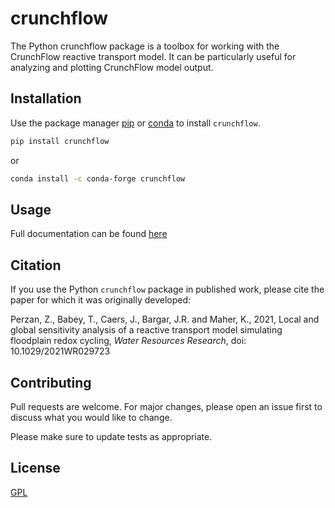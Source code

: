 # crunchflow

The Python crunchflow package is a toolbox for working with the CrunchFlow reactive transport model. It can be particularly useful for analyzing and plotting CrunchFlow model output.

## Installation

Use the package manager [pip](https://pip.pypa.io/en/stable/) or 
[conda](https://anaconda.org/anaconda/conda) to install `crunchflow`.

```bash
pip install crunchflow
```
or
```bash
conda install -c conda-forge crunchflow
```

## Usage
Full documentation can be found [here](https://readthedocs.org/projects/python-crunchflow/)

## Citation
If you use the Python `crunchflow` package in published work, please cite the paper for which it 
was originally developed:

Perzan, Z., Babey, T., Caers, J., Bargar, J.R. and Maher, K., 2021, Local and global sensitivity analysis of a reactive 
transport model simulating floodplain redox cycling, *Water Resources Research*, doi: 10.1029/2021WR029723

## Contributing
Pull requests are welcome. For major changes, please open an issue first to discuss what you would like to change.

Please make sure to update tests as appropriate.

## License
[GPL](https://choosealicense.com/licenses/gpl-3.0/)
